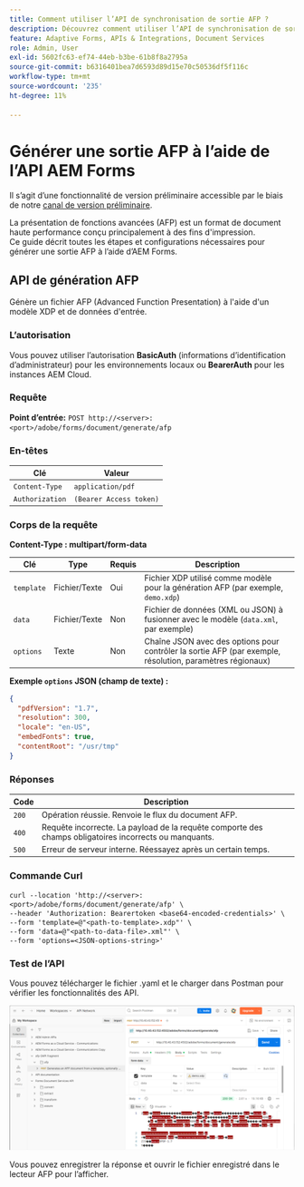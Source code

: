 ```yaml
---
title: Comment utiliser l’API de synchronisation de sortie AFP ?
description: Découvrez comment utiliser l’API de synchronisation de sortie AFP pour récupérer et synchroniser les rendus de sortie.
feature: Adaptive Forms, APIs & Integrations, Document Services
role: Admin, User
exl-id: 5602fc63-ef74-44eb-b3be-61b8f8a2795a
source-git-commit: b6316401bea7d6593d89d15e70c50536df5f116c
workflow-type: tm+mt
source-wordcount: '235'
ht-degree: 11%

---
```


# Générer une sortie AFP à l’aide de l’API AEM Forms

<span class="preview">Il s’agit d’une fonctionnalité de version préliminaire accessible par le biais de notre [canal de version préliminaire](https://experienceleague.adobe.com/docs/experience-manager-cloud-service/content/release-notes/prerelease.html?lang=fr#new-features). </span>

La présentation de fonctions avancées (AFP) est un format de document haute performance conçu principalement à des fins d&#39;impression.\
Ce guide décrit toutes les étapes et configurations nécessaires pour générer une sortie AFP à l’aide d’AEM Forms.

<!--
## Prerequisites

To support AFP output generation, the following OSGi bundles must be present and in an **active** state:

* **AFP Core Bundle** – Available in the AFP repository
* **Forms Output Core** – Found in the Forms Output comments package
* **Bedrock Connector** – Provided by the Forms Output API
* **Cloud Ready Implementation** – Available through the Forms installer

>[!NOTE]
>
> * If any bundle is inactive, resolve dependency issues or reinstall manually.
> * To enable AFP generation, the `FT_FORMS-17887` toggle configurations must be set in AEM configuration manager.-->

## API de génération AFP

Génère un fichier AFP (Advanced Function Presentation) à l&#39;aide d&#39;un modèle XDP et de données d&#39;entrée.

### L’autorisation

Vous pouvez utiliser l’autorisation **BasicAuth** (informations d’identification d’administrateur) pour les environnements locaux ou **BearerAuth** pour les instances AEM Cloud.

### Requête

**Point d’entrée:**
`POST http://<server>:<port>/adobe/forms/document/generate/afp`

### En-têtes

| Clé | Valeur |
| --------------- | ------------------------------------------------------ |
| `Content-Type` | `application/pdf` |
| `Authorization` | `(Bearer Access token)` |

### Corps de la requête

**Content-Type : multipart/form-data**

| Clé | Type | Requis | Description |
| ---------- | ---- | -------- | ------------------------------------------------------------------------- |
| `template` | Fichier/Texte | Oui | Fichier XDP utilisé comme modèle pour la génération AFP (par exemple, `demo.xdp`) |
| `data` | Fichier/Texte | Non | Fichier de données (XML ou JSON) à fusionner avec le modèle (`data.xml`, par exemple) |
| `options` | Texte | Non | Chaîne JSON avec des options pour contrôler la sortie AFP (par exemple, résolution, paramètres régionaux) |

**Exemple `options` JSON (champ de texte) :**

```json
{
  "pdfVersion": "1.7",
  "resolution": 300,
  "locale": "en-US",
  "embedFonts": true,
  "contentRoot": "/usr/tmp"
}
```

### Réponses

| Code | Description |
| ----- | ------------------------------------------------------------------------- |
| `200` | Opération réussie. Renvoie le flux du document AFP. |
| `400` | Requête incorrecte. La payload de la requête comporte des champs obligatoires incorrects ou manquants. |
| `500` | Erreur de serveur interne. Réessayez après un certain temps. |

### Commande Curl

```
curl --location 'http://<server>:<port>/adobe/forms/document/generate/afp' \
--header 'Authorization: Bearertoken <base64-encoded-credentials>' \
--form 'template=@"<path-to-template>.xdp"' \
--form 'data=@"<path-to-data-file>.xml"' \
--form 'options=<JSON-options-string>'
```

### Test de l’API

Vous pouvez télécharger le fichier .yaml et le charger dans Postman pour vérifier les fonctionnalités des API.

![image Postman AFP](/help/forms/assets/afp-postman.png)

Vous pouvez enregistrer la réponse et ouvrir le fichier enregistré dans le lecteur AFP pour l’afficher.

<!-- ![PDF reader](/help/forms/assets/afp-pdf.png) -->
